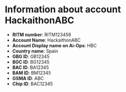 # Information about account HackaithonABC
- **RITM number**: RITM123456
- **Account Name**: HackaithonABC
- **Account Display name on Ai-Ops**: HBC
- **Country name**: Spain
- **GBG ID**: GB12345
- **BGC ID**: BG12345
- **BAC ID**: BA12345
- **BAM ID**: BM12345
- **GSMA ID**: ABC
- **Chip ID**: BAC12345
